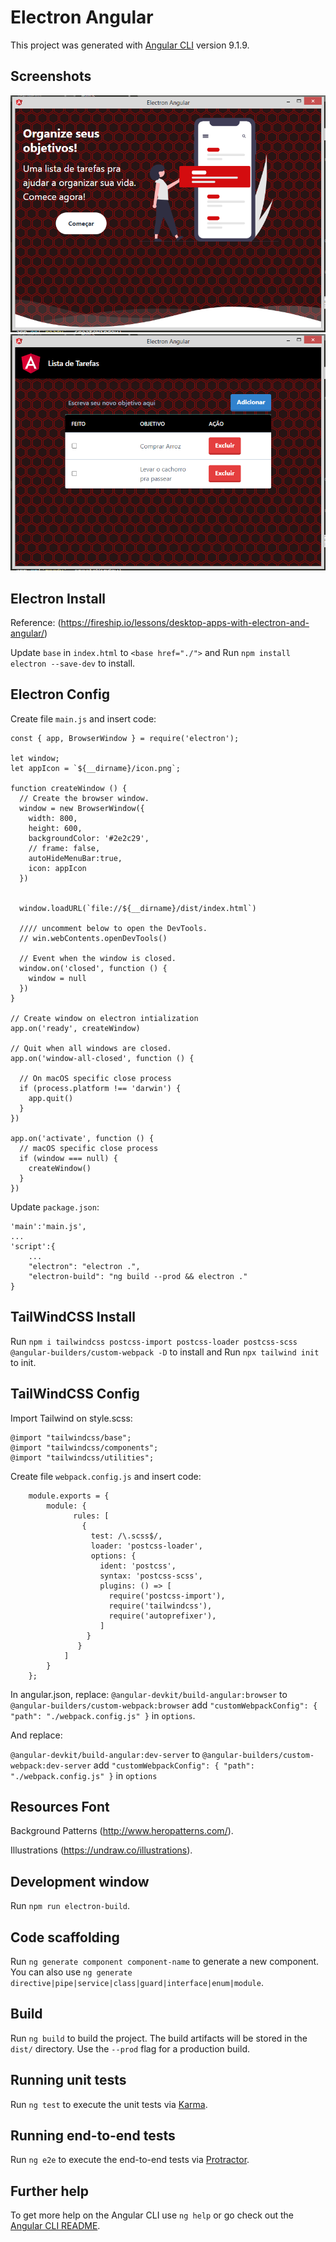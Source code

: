 # Electron Angular

This project was generated with [Angular CLI](https://github.com/angular/angular-cli) version 9.1.9.

## Screenshots
![Screen Welcome](./screenshots/img1.png?raw=true "Welcome")
![Screen Home](./screenshots/img2.png?raw=true "Home")

## Electron Install

Reference: (https://fireship.io/lessons/desktop-apps-with-electron-and-angular/)

Update `base` in `index.html` to `<base href="./">` and Run `npm install electron --save-dev` to install.

## Electron Config

Create file `main.js` and insert code:
```
const { app, BrowserWindow } = require('electron');

let window;
let appIcon = `${__dirname}/icon.png`;

function createWindow () {
  // Create the browser window.
  window = new BrowserWindow({
    width: 800, 
    height: 600,
    backgroundColor: '#2e2c29',
    // frame: false,
    autoHideMenuBar:true,
    icon: appIcon
  })


  window.loadURL(`file://${__dirname}/dist/index.html`)

  //// uncomment below to open the DevTools.
  // win.webContents.openDevTools()

  // Event when the window is closed.
  window.on('closed', function () {
    window = null
  })
}

// Create window on electron intialization
app.on('ready', createWindow)

// Quit when all windows are closed.
app.on('window-all-closed', function () {

  // On macOS specific close process
  if (process.platform !== 'darwin') {
    app.quit()
  }
})

app.on('activate', function () {
  // macOS specific close process
  if (window === null) {
    createWindow()
  }
})
``` 

Update `package.json`:
```
'main':'main.js',
...
'script':{
	...
	"electron": "electron .",
    "electron-build": "ng build --prod && electron ."
}
```

## TailWindCSS Install

Run `npm i tailwindcss postcss-import postcss-loader postcss-scss @angular-builders/custom-webpack -D` to install and Run `npx tailwind init` to init.

## TailWindCSS Config

Import Tailwind on style.scss:
```
@import "tailwindcss/base";
@import "tailwindcss/components";
@import "tailwindcss/utilities";

```

Create file `webpack.config.js` and insert code:
```
	module.exports = {
	    module: {
		      rules: [
		        {
		          test: /\.scss$/,
		          loader: 'postcss-loader',
		          options: {
		            ident: 'postcss',
		            syntax: 'postcss-scss',
		            plugins: () => [
		              require('postcss-import'),
		              require('tailwindcss'),
		              require('autoprefixer'),
		            ]
		         }
		       }
		    ]
		}
	};
``` 

In angular.json, replace: 
`@angular-devkit/build-angular:browser` to `@angular-builders/custom-webpack:browser`
add ```"customWebpackConfig": {
              "path": "./webpack.config.js"
            }``` in `options`.

And replace: 

`@angular-devkit/build-angular:dev-server` to `@angular-builders/custom-webpack:dev-server`
add ```"customWebpackConfig": {
              "path": "./webpack.config.js"
            }``` in `options`

## Resources Font

Background Patterns (http://www.heropatterns.com/).

Illustrations (https://undraw.co/illustrations).

## Development window

Run `npm run electron-build`.

## Code scaffolding

Run `ng generate component component-name` to generate a new component. You can also use `ng generate directive|pipe|service|class|guard|interface|enum|module`.

## Build

Run `ng build` to build the project. The build artifacts will be stored in the `dist/` directory. Use the `--prod` flag for a production build.

## Running unit tests

Run `ng test` to execute the unit tests via [Karma](https://karma-runner.github.io).

## Running end-to-end tests

Run `ng e2e` to execute the end-to-end tests via [Protractor](http://www.protractortest.org/).

## Further help

To get more help on the Angular CLI use `ng help` or go check out the [Angular CLI README](https://github.com/angular/angular-cli/blob/master/README.md).
